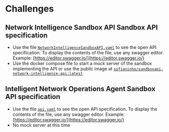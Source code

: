 # Challenges

## Network Intelligence Sandbox API Sandbox API specification

- Use the file [`NetworkIntelligenceSandboxAPI.yaml`](./NetworkIntelligenceSandboxAPI.yaml) to see the open API specification. To display the contents of the file, use any swagger editor. Example: [https://editor.swagger.io/](https://editor.swagger.io/)
- Use the docker compose file to start a mock server of the sandbox implementing the API or use the public image at [`sofianinho/sandboxapi-network-intelligence-api:latest`](https://hub.docker.com/r/sofianinho/sandboxapi-network-intelligence-api)

## Intelligent Network Operations Agent Sandbox API specification

- Use the file [`api.yaml`](./api.yaml) to see the open API specification. To display the contents of the file, use any swagger editor. Example: [https://editor.swagger.io/](https://editor.swagger.io/)
- No mock server at this time
